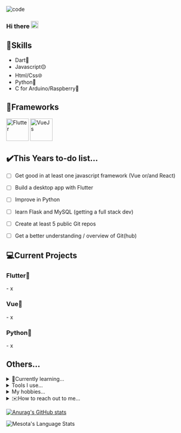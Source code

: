 ![code](https://user-images.githubusercontent.com/68391822/114540219-8dcb5b80-9c55-11eb-81c5-cc8626e1b19b.png)




### Hi there <img src="https://media.giphy.com/media/hvRJCLFzcasrR4ia7z/giphy.gif" width="20px">

## 🔧Skills
  - Dart🎯
  - Javascript🟡
  - Html/Css🌐
  - Python🐍
  - C for Arduino/Raspberry🔋

## 🎡Frameworks
  <img alt="Flutter" height="60" width="60" src="https://external-content.duckduckgo.com/iu/?u=https%3A%2F%2Ficonape.com%2Fwp-content%2Ffiles%2Fyb%2F61798%2Fpng%2Fflutter-logo.png&f=1&nofb=1"/> <img alt="VueJs" height="60" width="60" src="https://external-content.duckduckgo.com/iu/?u=https%3A%2F%2Fcdn.freebiesupply.com%2Flogos%2Flarge%2F2x%2Fvue-9-logo-png-transparent.png&f=1&nofb=1"/>

##  ✔️This Years to-do list...
  
  - [ ] Get good in at least one javascript framework (Vue or/and React)
  - [ ] Build a desktop app with Flutter
  - [ ] Improve in Python
  - [ ] learn Flask and MySQL (getting a full stack dev)
  - [ ] Create at least 5 public Git repos
  - [ ] Get a better understanding / overview of Git(hub)


## 💻Current Projects
  <h3>Flutter💙</h3>
   - x
  <h3>Vue💚</h3>
   - x  
  <h3>Python🐍</h3>
   - x
</details>

## Others...

<details>
  
  <summary>📖Currently learning...</summary>
  
  - React/NextJs➡️
  - Vue🟢
  - python🐍

</details>

<details>
  <summary>Tools I use...</summary>
  
  - VsCode / Code-Server / Nvim👨🏽‍💻
  - Arch Linux / Windows 10 🐧
</details>

<details>
  <summary>My hobbies...</summary>
  
  - Programming👨‍💻
       
  - Photography📷
    
  - Vfx (After Effects)🎬
</details>

<details>
  <summary>✉️How to reach out to me...</summary>
    
  You can write me a dm on Discord @Mesota22 #7782
</details>

  
[![Anurag's GitHub stats](https://github-readme-stats.vercel.app/api?username=Mesota22&show_icons=true&show_icons=true&theme=gotham)](https://github.com/Mesota22)

<img align="left" alt="Mesota's Language Stats" src="https://github-readme-stats.vercel.app/api/top-langs/?username=Mesota22&langs_count=10&layout=compact&hide=html%22&hide_border=true&theme=vision-friendly-dark&bg_color=0D1117" />


